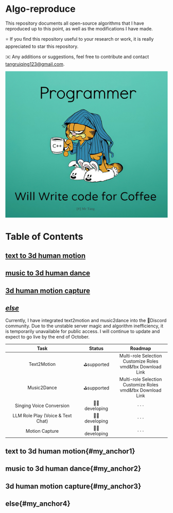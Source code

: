 # Algo-reproduce

This repository documents all open-source algorithms that I have reproduced up to this point, as well as the modifications I have made.

⭐ If you find this repository useful to your research or work, it is really appreciated to star this repository.

✉️ Any additions or suggestions, feel free to contribute and contact [tangruiqing123@gmail.com](tangruiqing123@gmail.com).

![](./assets/programmer.png)

# Table of Contents

## [text to 3d human motion](#my-anchor1)

## [music to 3d human dance](#my_anchor2)

## [3d human motion capture](#my_anchor3)

## [*else*](#my_anchor4)

Currently, I have integrated text2motion and music2dance into the 🫨Discord community. Due to the unstable server magic and algorithm inefficiency, it is temporarily unavailable for public access. I will continue to update and expect to go live by the end of October.

|               Task                |    Status     |                           Roadmap                            |
| :-------------------------------: | :-----------: | :----------------------------------------------------------: |
|            Text2Motion            |  ⛳supported   | Multi-role Selection<br>Customize Roles<br />vmd&fbx Download Link |
|            Music2Dance            |  ⛳supported   | Multi-role Selection<br/>Customize Roles<br />vmd&fbx Download Link |
|     Singing Voice Conversion      | 👨‍💻 developing |                            · · ·                             |
| LLM Role Play (Voice & Text Chat) | 👨‍💻 developing |                            · · ·                             |
|          Motion Capture           | 👨‍💻 developing |                            · · ·                             |



## text to 3d human motion{#my_anchor1}

## music to 3d human dance{#my_anchor2}

## 3d human motion capture{#my_anchor3}

## else{#my_anchor4}

